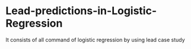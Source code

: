 # Lead-predictions-in-Logistic-Regression
It consists of all command of logistic regression by using lead case study
